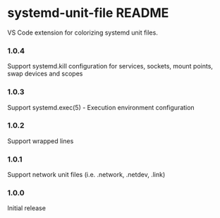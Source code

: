 # systemd-unit-file README

VS Code extension for colorizing systemd unit files.

### 1.0.4

Support systemd.kill configuration for services, sockets, mount points, swap devices and scopes

### 1.0.3

Support systemd.exec(5) - Execution environment configuration

### 1.0.2

Support wrapped lines

### 1.0.1

Support network unit files (i.e. .network, .netdev, .link)

### 1.0.0

Initial release


